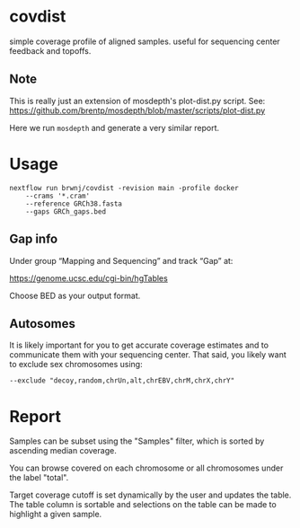 # covdist
simple coverage profile of aligned samples. useful for sequencing center feedback and topoffs.

## Note

This is really just an extension of mosdepth's plot-dist.py script. See:
https://github.com/brentp/mosdepth/blob/master/scripts/plot-dist.py

Here we run `mosdepth` and generate a very similar report.

# Usage

```
nextflow run brwnj/covdist -revision main -profile docker
    --crams '*.cram'
    --reference GRCh38.fasta
    --gaps GRCh_gaps.bed
```

## Gap info

Under group “Mapping and Sequencing” and track “Gap” at:

https://genome.ucsc.edu/cgi-bin/hgTables

Choose BED as your output format.

## Autosomes

It is likely important for you to get accurate coverage estimates and to
communicate them with your sequencing center. That said, you likely want
to exclude sex chromosomes using:

```
--exclude "decoy,random,chrUn,alt,chrEBV,chrM,chrX,chrY"
```

# Report

Samples can be subset using the "Samples" filter, which is sorted by ascending median coverage.

You can browse covered on each chromosome or all chromosomes under the label "total".

Target coverage cutoff is set dynamically by the user and updates the table. The table
column is sortable and selections on the table can be made to highlight a given sample.
